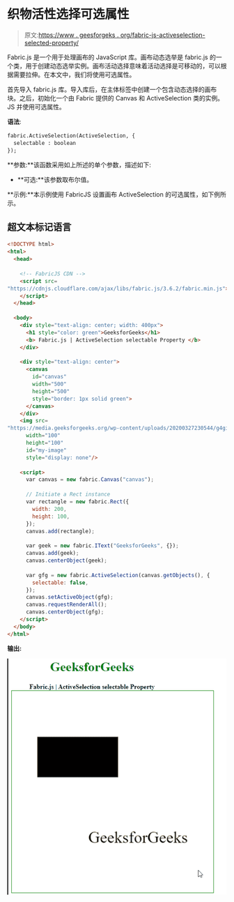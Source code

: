 # 织物活性选择可选属性

> 原文:[https://www . geesforgeks . org/fabric-js-activeselection-selected-property/](https://www.geeksforgeeks.org/fabric-js-activeselection-selectable-property/)

Fabric.js 是一个用于处理画布的 JavaScript 库。画布动态选举是 fabric.js 的一个类，用于创建动态选举实例。画布活动选择意味着活动选择是可移动的，可以根据需要拉伸。在本文中，我们将使用可选属性。

首先导入 fabric.js 库。导入库后，在主体标签中创建一个包含动态选择的画布块。之后，初始化一个由 Fabric 提供的 Canvas 和 ActiveSelection 类的实例。JS 并使用可选属性。

**语法**:

```html
fabric.ActiveSelection(ActiveSelection, {
  selectable : boolean
});
```

**参数:**该函数采用如上所述的单个参数，描述如下:

*   **可选:**该参数取布尔值。

**示例:**本示例使用 FabricJS 设置画布 ActiveSelection 的可选属性，如下例所示。

## 超文本标记语言

```html
<!DOCTYPE html>
<html>
  <head>

    <!-- FabricJS CDN -->
    <script src=
"https://cdnjs.cloudflare.com/ajax/libs/fabric.js/3.6.2/fabric.min.js">
    </script>
  </head>

  <body>
    <div style="text-align: center; width: 400px">
      <h1 style="color: green">GeeksforGeeks</h1>
      <b> Fabric.js | ActiveSelection selectable Property </b>
    </div>

    <div style="text-align: center">
      <canvas
        id="canvas"
        width="500"
        height="500"
        style="border: 1px solid green">
      </canvas>
    </div>
    <img src=
"https://media.geeksforgeeks.org/wp-content/uploads/20200327230544/g4gicon.png"
      width="100"
      height="100"
      id="my-image"
      style="display: none"/>

    <script>
      var canvas = new fabric.Canvas("canvas");

      // Initiate a Rect instance
      var rectangle = new fabric.Rect({
        width: 200,
        height: 100,
      });
      canvas.add(rectangle);

      var geek = new fabric.IText("GeeksforGeeks", {});
      canvas.add(geek);
      canvas.centerObject(geek);

      var gfg = new fabric.ActiveSelection(canvas.getObjects(), {
        selectable: false,
      });
      canvas.setActiveObject(gfg);
      canvas.requestRenderAll();
      canvas.centerObject(gfg);
    </script>
  </body>
</html>
```

**输出:**

![](img/882786ba202255372e1d5e4a3492070a.png)